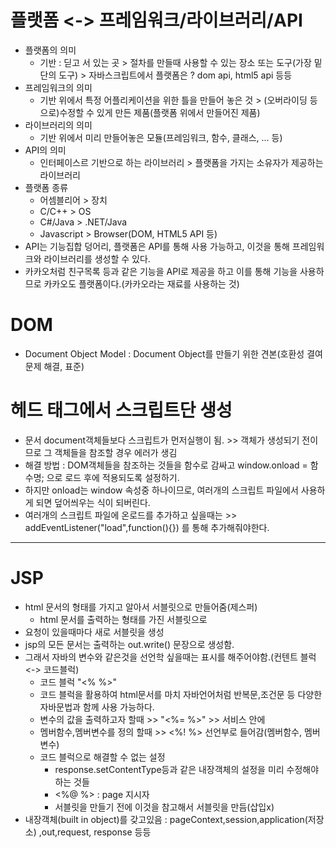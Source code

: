 # 플랫폼 <-> 프레임워크/라이브러리/API
  - 플랫폼의 의미
    - 기반 : 딛고 서 있는 곳 > 절차를 만들때 사용할 수 있는 장소 또는 도구(가장 밑단의 도구) > 자바스크립트에서 플랫폼은 ? dom api, html5 api 등등
  - 프레임워크의 의미
    - 기반 위에서 특정 어플리케이션을 위한 틀을 만들어 놓은 것 > (오버라이딩 등으로)수정할 수 있게 만든 제품(플랫폼 위에서 만들어진 제품)
  - 라이브러리의 의미
    - 기반 위에서 미리 만들어놓은 모듈(프레임워크, 함수, 클래스, ... 등)
  - API의 의미
    - 인터페이스르 기반으로 하는 라이브러리 > 플랫폼을 가지는 소유자가 제공하는 라이브러리
  - 플랫폼 종류
    - 어셈블리어 > 장치
    - C/C++ > OS
    - C#/Java > .NET/Java
    - Javascript > Browser(DOM, HTML5 API 등)
  - API는 기능집합 덩어리, 플랫폼은 API를 통해 사용 가능하고, 이것을 통해 프레임워크와 라이브러리를 생성할 수 있다.
  - 카카오처럼 친구목록 등과 같은 기능을 API로 제공을 하고 이를 통해 기능을 사용하므로 카카오도 플랫폼이다.(카카오라는 재료를 사용하는 것)
# DOM
  - Document Object Model : Document Object를 만들기 위한 견본(호환성 결여 문제 해결, 표준)
# 헤드 태그에서 스크립트단 생성
  - 문서 document객체들보다 스크립트가 먼저실행이 됨. >> 객체가 생성되기 전이므로 그 객체들을 참조할 경우 에러가 생김
  - 해결 방법 : DOM객체들을 참조하는 것들을 함수로 감싸고 window.onload = 함수명; 으로 로드 후에 적용되도록 설정하기.
  - 하지만 onload는 window 속성중 하나이므로, 여러개의 스크립트 파일에서 사용하게 되면 덮어씌우는 식이 되버린다.
  - 여러개의 스크립트 파일에 온로드를 추가하고 싶을때는 >> addEventListener("load",function(){}) 를 통해 추가해줘야한다.
---
# JSP
  - html 문서의 형태를 가지고 알아서 서블릿으로 만들어줌(제스퍼)
    - html 문서를 출력하는 형태를 가진 서블릿으로
  - 요청이 있을때마다 새로 서블릿을 생성
  - jsp의 모든 문서는 출력하는 out.write() 문장으로 생성함.
  - 그래서 자바의 변수와 같은것을 선언학 싶을때는 표시를 해주어야함.(컨텐트 블럭 <-> 코드블럭)
    - 코드 블럭 "<% %>"
    - 코드 블럭을 활용하여 html문서를 마치 자바언어처럼 반복문,조건문 등 다양한 자바문법과 함께 사용 가능하다.
    - 변수의 값을 출력하고자 할때 >> "<%= %>" >> 서비스 안에 
    - 멤버함수,멤버변수를 정의 할때 >> <%! %> 선언부로 들어감(멤버함수, 멤버변수)
    - 코드 블럭으로 해결할 수 없는 설정
      - response.setContentType등과 같은 내장객체의 설정을 미리 수정해야 하는 것들
      - <%@ %> : page 지시자
      - 서블릿을 만들기 전에 이것을 참고해서 서블릿을 만듬(삽입x)
  - 내장객체(built in object)를 갖고있음 : pageContext,session,application(저장소) ,out,request, response 등등
  
